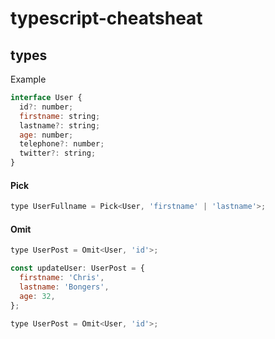 # typescript-cheatsheat


## types
Example 
```javascript
interface User {
  id?: number;
  firstname: string;
  lastname?: string;
  age: number;
  telephone?: number;
  twitter?: string;
}
```

#### Pick
```javascript
type UserFullname = Pick<User, 'firstname' | 'lastname'>;
```
#### Omit
```javascript
type UserPost = Omit<User, 'id'>;

const updateUser: UserPost = {
  firstname: 'Chris',
  lastname: 'Bongers',
  age: 32,
};

type UserPost = Omit<User, 'id'>;
```
